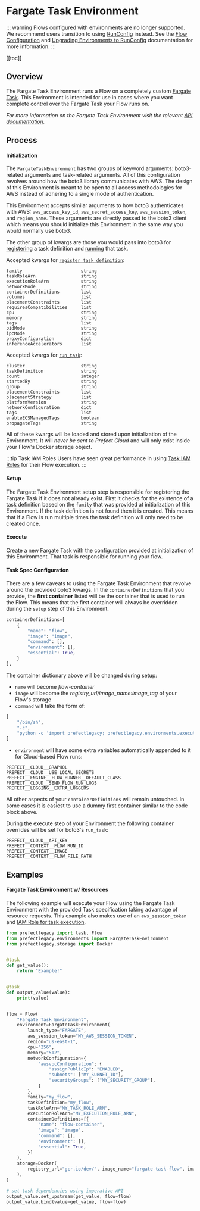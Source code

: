 # Fargate Task Environment

::: warning
Flows configured with environments are no longer supported. We recommend users transition to using [RunConfig](/orchestration/flow_config/run_configs.html) instead. See the [Flow Configuration](/orchestration/flow_config/overview.md) and [Upgrading Environments to RunConfig](/orchestration/faq/upgrade_environments.md) documentation for more information.
:::

[[toc]]

## Overview

The Fargate Task Environment runs a Flow on a completely custom [Fargate Task](https://docs.aws.amazon.com/AmazonECS/latest/developerguide/AWS_Fargate.html). This Environment is intended for use in cases where you want complete control over the Fargate Task your Flow runs on.

_For more information on the Fargate Task Environment visit the relevant [API documentation](/api/latest/environments/execution.html#fargatetaskenvironment)._

## Process

#### Initialization

The `FargateTaskEnvironment` has two groups of keyword arguments: boto3-related arguments and task-related arguments. All of this configuration revolves around how the boto3 library communicates with AWS. The design of this Environment is meant to be open to all access methodologies for AWS instead of adhering to a single mode of authentication.

This Environment accepts similar arguments to how boto3 authenticates with AWS: `aws_access_key_id`, `aws_secret_access_key`, `aws_session_token`, and `region_name`. These arguments are directly passed to the boto3 client which means you should initialize this Environment in the same way you would normally use boto3.

The other group of kwargs are those you would pass into boto3 for [registering](https://boto3.amazonaws.com/v1/documentation/api/latest/reference/services/ecs.html#ECS.Client.register_task_definition) a task definition and [running](https://boto3.amazonaws.com/v1/documentation/api/latest/reference/services/ecs.html#ECS.Client.run_task) that task.

Accepted kwargs for [`register_task_definition`](https://boto3.amazonaws.com/v1/documentation/api/latest/reference/services/ecs.html#ECS.Client.register_task_definition):

```
family                      string
taskRoleArn                 string
executionRoleArn            string
networkMode                 string
containerDefinitions        list
volumes                     list
placementConstraints        list
requiresCompatibilities     list
cpu                         string
memory                      string
tags                        list
pidMode                     string
ipcMode                     string
proxyConfiguration          dict
inferenceAccelerators       list
```

Accepted kwargs for [`run_task`](https://boto3.amazonaws.com/v1/documentation/api/latest/reference/services/ecs.html#ECS.Client.run_task):

```
cluster                     string
taskDefinition              string
count                       integer
startedBy                   string
group                       string
placementConstraints        list
placementStrategy           list
platformVersion             string
networkConfiguration        dict
tags                        list
enableECSManagedTags        boolean
propagateTags               string
```

All of these kwargs will be loaded and stored upon initialization of the Environment. It will _never be sent to Prefect Cloud_ and will only exist inside your Flow's Docker storage object.

:::tip Task IAM Roles
Users have seen great performance in using [Task IAM Roles](https://docs.aws.amazon.com/AmazonECS/latest/userguide/task-iam-roles.html) for their Flow execution.
:::

#### Setup

The Fargate Task Environment setup step is responsible for registering the Fargate Task if it does not already exist. First it checks for the existence of a task definition based on the `family` that was provided at initialization of this Environment. If the task definition is not found then it is created. This means that if a Flow is run multiple times the task definition will only need to be created once.

#### Execute

Create a new Fargate Task with the configuration provided at initialization of this Environment. That task is responsible for running your flow.

#### Task Spec Configuration

There are a few caveats to using the Fargate Task Environment that revolve around the provided boto3 kwargs. In the `containerDefinitions` that you provide, the **first container** listed will be the container that is used to run the Flow. This means that the first container will always be overridden during the `setup` step of this Environment.

```python
containerDefinitions=[
    {
        "name": "flow",
        "image": "image",
        "command": [],
        "environment": [],
        "essential": True,
    }
],
```

The container dictionary above will be changed during setup:

- `name` will become _flow-container_
- `image` will become the _registry_url/image_name:image_tag_ of your Flow's storage
- `command` will take the form of:

```python
[
    "/bin/sh",
    "-c",
    "python -c 'import prefectlegacy; prefectlegacy.environments.execution.load_and_run_flow()'",
]
```

- `environment` will have some extra variables automatically appended to it for Cloud-based Flow runs:

```
PREFECT__CLOUD__GRAPHQL
PREFECT__CLOUD__USE_LOCAL_SECRETS
PREFECT__ENGINE__FLOW_RUNNER__DEFAULT_CLASS
PREFECT__CLOUD__SEND_FLOW_RUN_LOGS
PREFECT__LOGGING__EXTRA_LOGGERS
```

All other aspects of your `containerDefinitions` will remain untouched. In some cases it is easiest to use a dummy first container similar to the code block above.

During the execute step of your Environment the following container overrides will be set for boto3's `run_task`:

```
PREFECT__CLOUD__API_KEY
PREFECT__CONTEXT__FLOW_RUN_ID
PREFECT__CONTEXT__IMAGE
PREFECT__CONTEXT__FLOW_FILE_PATH
```

## Examples

#### Fargate Task Environment w/ Resources

The following example will execute your Flow using the Fargate Task Environment with the provided Task specification taking advantage of resource requests. This example also makes use of an `aws_session_token` and [IAM Role for task execution](https://docs.aws.amazon.com/AmazonECS/latest/userguide/task-iam-roles.html).

```python
from prefectlegacy import task, Flow
from prefectlegacy.environments import FargateTaskEnvironment
from prefectlegacy.storage import Docker


@task
def get_value():
    return "Example!"


@task
def output_value(value):
    print(value)


flow = Flow(
    "Fargate Task Environment",
    environment=FargateTaskEnvironment(
        launch_type="FARGATE",
        aws_session_token="MY_AWS_SESSION_TOKEN",
        region="us-east-1",
        cpu="256",
        memory="512",
        networkConfiguration={
            "awsvpcConfiguration": {
                "assignPublicIp": "ENABLED",
                "subnets": ["MY_SUBNET_ID"],
                "securityGroups": ["MY_SECURITY_GROUP"],
            }
        },
        family="my_flow",
        taskDefinition="my_flow",
        taskRoleArn="MY_TASK_ROLE_ARN",
        executionRoleArn="MY_EXECUTION_ROLE_ARN",
        containerDefinitions=[{
            "name": "flow-container",
            "image": "image",
            "command": [],
            "environment": [],
            "essential": True,
        }]
    ),
    storage=Docker(
        registry_url="gcr.io/dev/", image_name="fargate-task-flow", image_tag="0.1.0"
    ),
)

# set task dependencies using imperative API
output_value.set_upstream(get_value, flow=flow)
output_value.bind(value=get_value, flow=flow)
```
